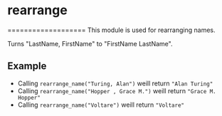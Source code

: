 # rearrange
===================
This module is used for rearranging names.

Turns "LastName, FirstName" to "FirstName LastName".

## Example

* Calling `rearrange_name("Turing, Alan")` weill return `"Alan Turing"`
* Calling `rearrange_name("Hopper , Grace M.")` weill return `"Grace M. Hopper"`
* Calling `rearrange_name("Voltare")` weill return `"Voltare"`